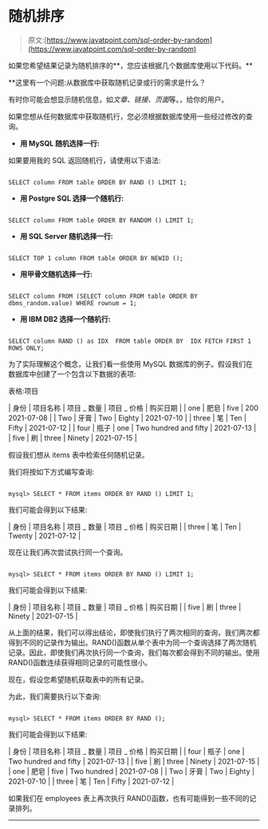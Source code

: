 # 随机排序

> 原文:[https://www.javatpoint.com/sql-order-by-random](https://www.javatpoint.com/sql-order-by-random)

如果您希望结果记录为随机排序的**，您应该根据几个数据库使用以下代码。**

 **这里有一个问题:从数据库中获取随机记录或行的需求是什么？

有时你可能会想显示随机信息，如*文章、链接、页面*等。，给你的用户。

如果您想从任何数据库中获取随机行，您必须根据数据库使用一些经过修改的查询。

*   **用 MySQL 随机选择一行:**

如果要用我的 SQL 返回随机行，请使用以下语法:

```

SELECT column FROM table ORDER BY RAND () LIMIT 1; 

```

*   **用 Postgre SQL 选择一个随机行:**

```

SELECT column FROM table ORDER BY RANDOM () LIMIT 1;

```

*   **用 SQL Server 随机选择一行:**

```

SELECT TOP 1 column FROM table ORDER BY NEWID ();  

```

*   **用甲骨文随机选择一行:**

```

SELECT column FROM (SELECT column FROM table ORDER BY dbms_random.value) WHERE rownum = 1; 

```

*   **用 IBM DB2 选择一个随机行:**

```

SELECT column RAND () as IDX  FROM table ORDER BY  IDX FETCH FIRST 1 ROWS ONLY;

```

为了实际理解这个概念，让我们看一些使用 MySQL 数据库的例子。假设我们在数据库中创建了一个包含以下数据的表项:

表格:项目

| 身份 | 项目名称 | 项目 _ 数量 | 项目 _ 价格 | 购买日期 |
| one | 肥皂 | five | 200 2021-07-08 |
| Two | 牙膏 | Two | Eighty | 2021-07-10 |
| three | 笔 | Ten | Fifty | 2021-07-12 |
| four | 瓶子 | one | Two hundred and fifty | 2021-07-13 |
| five | 刷 | three | Ninety | 2021-07-15 |

假设我们想从 items 表中检索任何随机记录。

我们将按如下方式编写查询:

```

mysql> SELECT * FROM items ORDER BY RAND () LIMIT 1;

```

我们可能会得到以下结果:

| 身份 | 项目名称 | 项目 _ 数量 | 项目 _ 价格 | 购买日期 |
| three | 笔 | Ten | Twenty | 2021-07-12 |

现在让我们再次尝试执行同一个查询。

```

mysql> SELECT * FROM items ORDER BY RAND () LIMIT 1;

```

我们可能会得到以下结果:

| 身份 | 项目名称 | 项目 _ 数量 | 项目 _ 价格 | 购买日期 |
| five | 刷 | three | Ninety | 2021-07-15 |

从上面的结果，我们可以得出结论，即使我们执行了两次相同的查询，我们两次都得到不同的记录作为输出。RAND()函数从单个表中为同一个查询选择了两次随机记录。因此，即使我们再次执行同一个查询，我们每次都会得到不同的输出。使用 RAND()函数连续获得相同记录的可能性很小。

现在，假设您希望随机获取表中的所有记录。

为此，我们需要执行以下查询:

```

mysql> SELECT * FROM items ORDER BY RAND ();

```

我们可能会得到以下结果:

| 身份 | 项目名称 | 项目 _ 数量 | 项目 _ 价格 | 购买日期 |
| four | 瓶子 | one | Two hundred and fifty | 2021-07-13 |
| five | 刷 | three | Ninety | 2021-07-15 |
| one | 肥皂 | five | Two hundred | 2021-07-08 |
| Two | 牙膏 | Two | Eighty | 2021-07-10 |
| three | 笔 | Ten | Fifty | 2021-07-12 |

如果我们在 employees 表上再次执行 RAND()函数，也有可能得到一些不同的记录排列。

* * ***
